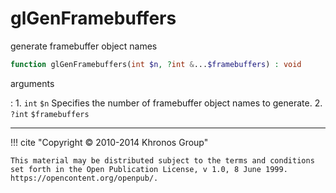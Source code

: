 # glGenFramebuffers
generate framebuffer object names

```php
function glGenFramebuffers(int $n, ?int &...$framebuffers) : void
```



arguments

:    1. `int` `$n` Specifies the number of framebuffer object names to generate.
    2. `?int` `$framebuffers` 



---
     

!!! cite "Copyright © 2010-2014 Khronos Group"

    This material may be distributed subject to the terms and conditions set forth in the Open Publication License, v 1.0, 8 June 1999. https://opencontent.org/openpub/.